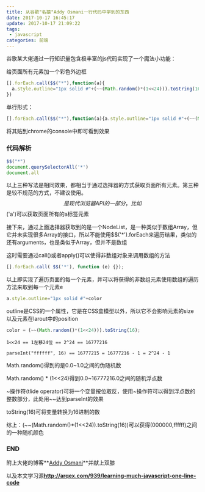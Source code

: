 ```yaml
---
title: 从谷歌"名猿"Addy Osmani一行代码中学到的东西
date: 2017-10-17 16:45:17
update: 2017-10-17 21:09:22
tags: 
 - javascript
categories: 前端
---
```


谷歌某大佬通过一行知识量包含极丰富的js代码实现了一个魔法小功能：

给页面所有元素加一个彩色外边框

<!--more-->

``` javascript
[].forEach.call($$("*"),function(a){
  a.style.outline="1px solid #"+(~~(Math.random()*(1<<24))).toString(16)
})
```

单行形式：
```javascript
[].forEach.call($$("*"),function(a){a.style.outline="1px solid #"+(~~(Math.random()*(1<<24))).toString(16)})
```

将其贴到chrome的console中即可看到效果

### 代码解析

```javascript
$$("*")
document.querySelectorAll('*')
document.all
```

以上三种写法是相同效果，都相当于通过选择器的方式获取页面所有元素。第三种是较不规范的方式，不建议使用。$$是现代浏览器API的一部分，比如$$('a')可以获取页面所有的a标签元素

接下来，通过上面选择器获取到的是一个NodeList，是一种类似于数组Array，但它并未实现很多Array的接口，所以不能使用$$('*').forEach来遍历结果，类似的还有arguments，也是类似于Array，但并不是数组

这时需要通过call()或者apply()可以使得非数组对象来调用数组的方法
```javascript
[].forEach.call( $$('*'), function (e) {});
```
以上即实现了遍历页面的每一个元素，并可以将获得的非数组元素使用数组的遍历方法来取到每一个元素e

```javascript
a.style.outline="1px solid #"+color
```
outline是CSS的一个属性，它是在CSS盒模型以外，所以它不会影响元素的size以及元素在larout中的position

```javascript
color = (~~(Math.random()*(1<<24))).toString(16);
```
```
1<<24 == 1左移24位 == 2^24 == 16777216
```
```
parseInt("ffffff", 16) == 16777215 = 16777216 - 1 = 2^24 - 1
```
Math.random()得到的是0.0~1.0之间的伪随机数

Math.random() * (1<<24)得到0.0~16777216.0之间的随机浮点数

~操作符(tlide operator)可将一个变量按位取反，使用~操作符可以得到浮点数的整数部分，此处用~~达到parseInt的效果

toString(16)可将变量转换为16进制的数

综上：(~~(Math.random()*(1<<24)).toString(16))可以获得(000000,ffffff)之间的一种随机颜色

### END


附上大佬的博客**<a href="https://addyosmani.com/blog/">Addy Osmani</a>**并献上双膝

以及本文学习源**http://arqex.com/939/learning-much-javascript-one-line-code**
